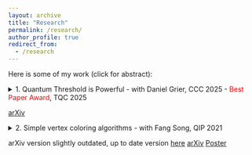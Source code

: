 ```yaml
---
layout: archive
title: "Research"
permalink: /research/
author_profile: true
redirect_from:
  - /research
---
```


Here is some of my work (click for abstract):
<details>
  <summary>1. Quantum Threshold is Powerful - with Daniel Grier, CCC 2025 - <span style="color:red">Best Paper Award</span>, TQC 2025 </summary>  
In 2005, Høyer and Špalek showed that constant-depth quantum circuits augmented with multi-qubit Fanout gates are quite powerful, able to compute a wide variety of Boolean functions as well as the quantum Fourier transform. They also asked what other multi-qubit gates could rival Fanout in terms of computational power, and suggested that the quantum Threshold gate might be one such candidate. Threshold is the gate that indicates if the Hamming weight of a classical basis state input is greater than some target value.
We prove that Threshold is indeed powerful--there are polynomial-size constant-depth quantum circuits with Threshold gates that compute Fanout to high fidelity. Our proof is a generalization of a proof by Rosenthal that exponential-size constant-depth circuits with generalized Toffoli gates can compute Fanout. Our construction reveals that other quantum gates able to "weakly approximate" Parity can also be used as substitutes for Fanout.

</details> 

[arXiv](https://arxiv.org/abs/2411.04953)

<details>
  <summary>2. Simple vertex coloring algorithms - with Fang Song, QIP 2021</summary>  
        
 Given a graph G with n vertices and maximum degree $∆$, it is known that $G$ admits a vertex coloring
with $∆ + 1$ colors such that no edge of $G$ is monochromatic. This can be seen constructively by a
simple greedy algorithm, which runs in time $O(n∆)$.
Very recently, a sequence of results (e.g., [Assadi et. al. SODA’19, Bera et. al. ICALP’20,
AlonAssadi Approx/Random’20]) show randomized algorithms for $(1 + ε)∆$-coloring in the query
model making  $\tilde{O}(n√n)$ queries, improving over the greedy strategy on dense graphs. In addition, a
lower bound of $Ω(n√n)$ for any $O(∆)$-coloring is established on general graphs.
In this work, we give a simple algorithm for $C$-coloring where $C > ∆ + 1$. This algorithm makes
$O(\frac{n}{C−∆})$ queries. This matches the classical lower bound for $C ≥ c∆$ with $c ≫ 1$ and a new upper
bound of $O(n^{\frac{k+2}{k + 1}})$ for $C = ∆^k ≥ ∆^2$. Additionally, it can be readily adapted to a quantum query
algorithm making $\tilde{O}(n^{\frac{k + 3}{k + 2}})$ queries, bypassing the classical lower bound when $C = c∆$ for $c ≫ 1$.
Further, we show that the algorithm presented in Assadi et. al. SODA’19 for ($∆ + 1)$-coloring can be adapted to a quantum algorithm making  $\tilde{O}(n^{4/3})$ queries.
We also show initial upper and lower bounds for the very closely related problem of $\textit{verifying}$
whether or not a given graph coloring is valid.
</details> 

arXiv version slightly outdated, up to date version [here](https://jrexmo.github.io/simple_vertex_color.pdf)
[arXiv](https://arxiv.org/abs/2102.07089)
[Poster](https://jrexmo.github.io/Simple_Vertex_coloring_in_the_quantum_query_model__QIP_Poster_.pdf)

